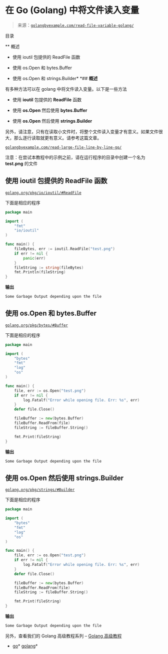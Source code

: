 <!--yml

类别：未分类

日期：2024-10-13 06:39:30

-->

# 在 Go (Golang) 中将文件读入变量

> 来源：[`golangbyexample.com/read-file-variable-golang/`](https://golangbyexample.com/read-file-variable-golang/)

目录

**   概述

+   使用 ioutil 包提供的 ReadFile 函数

+   使用 os.Open 和 bytes.Buffer

+   使用 os.Open 和 strings.Builder*  *## **概述**

有多种方法可以在 golang 中将文件读入变量。以下是一些方法

+   使用 **ioutil** 包提供的 **ReadFile** 函数

+   使用 **os.Open** 然后使用 **bytes.Buffer**

+   使用 **os.Open** 然后使用 **strings.Builder**

另外，请注意，只有在读取小文件时，将整个文件读入变量才有意义。如果文件很大，那么逐行读取就更有意义。请参考这篇文章。

[`golangbyexample.com/read-large-file-line-by-line-go/`](https://golangbyexample.com/read-large-file-line-by-line-go/)

注意：在尝试本教程中的示例之前，请在运行程序的目录中创建一个名为 **test.png** 的文件

## **使用 ioutil 包提供的 ReadFile 函数**

[`golang.org/pkg/io/ioutil/#ReadFile`](https://golang.org/pkg/io/ioutil/#ReadFile)

下面是相应的程序

```go
package main

import (
    "fmt"
    "io/ioutil"
)

func main() {
    fileBytes, err := ioutil.ReadFile("test.png")
    if err != nil {
        panic(err)
    }
    fileString := string(fileBytes)
    fmt.Println(fileString)
}
```

**输出**

```go
Some Garbage Output depending upon the file
```

## **使用 os.Open 和 bytes.Buffer**

[`golang.org/pkg/bytes/#Buffer`](https://golang.org/pkg/bytes/#Buffer)

下面是相应的程序

```go
package main

import (
	"bytes"
	"fmt"
	"log"
	"os"
)

func main() {
	file, err := os.Open("test.png")
	if err != nil {
		log.Fatalf("Error while opening file. Err: %s", err)
	}
	defer file.Close()

	fileBuffer := new(bytes.Buffer)
	fileBuffer.ReadFrom(file)
	fileString := fileBuffer.String()

	fmt.Print(fileString)
}
```

**输出**

```go
Some Garbage Output depending upon the file
```

## 使用 **os.Open** 然后使用 **strings.Builder**

[`golang.org/pkg/strings/#Builder`](https://golang.org/pkg/strings/#Builder)

下面是相应的程序

```go
package main

import (
	"bytes"
	"fmt"
	"log"
	"os"
)

func main() {
	file, err := os.Open("test.png")
	if err != nil {
		log.Fatalf("Error while opening file. Err: %s", err)
	}
	defer file.Close()

	fileBuffer := new(bytes.Buffer)
	fileBuffer.ReadFrom(file)
	fileString := fileBuffer.String()

	fmt.Print(fileString)
}
```

**输出**

```go
Some Garbage Output depending upon the file
```

另外，查看我们的 Golang 高级教程系列 – [Golang 高级教程](https://golangbyexample.com/golang-comprehensive-tutorial/)

+   [go](https://golangbyexample.com/tag/go/)*   [golang](https://golangbyexample.com/tag/golang/)*
